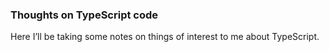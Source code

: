 ### Thoughts on TypeScript code

Here I’ll be taking some notes on things of interest to me about TypeScript.